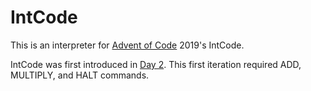 # IntCode

This is an interpreter for [Advent of Code](https://adventofcode.com/) 2019's IntCode.

IntCode was first introduced in [Day 2](https://adventofcode.com/2019/day/2). This first iteration required ADD, MULTIPLY, and HALT commands.